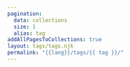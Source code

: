 ```yaml
---
pagination:
  data: collections
  size: 1
  alias: tag
addAllPagesToCollections: true
layout: tags/tags.njk
permalink: "{{lang}}/tags/{{ tag }}/"
---
```

